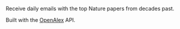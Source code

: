 Receive daily emails with the top Nature papers from decades past.

Built with the [OpenAlex](https://openalex.org/) API.

